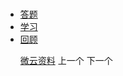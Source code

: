 # 
  <link rel="stylesheet" href="../res/layui/css/layui.css">
  <link rel="stylesheet" href="../res/static/css/index.css">
  <script src="../res/layui/layui.js"></script>
  <script src="../js/dataSource.js"></script>
  <script src="../js/loader.js"></script>

  <!-- nav部分 -->
  <div class="nav">
    <div class="layui-container">
      <div class="nav-list">
        <ul class="layui-nav" lay-filter="">
          <li class="layui-nav-item"><a href="../">答题</a></li>
          <li class="layui-nav-item"><a href="../todo">学习</a></li>
          <li class="layui-nav-item layui-this"><a href="../review">回顾</a></li>
        </ul>
        <ul class="layui-nav-right">
          <a class="layui-btn layui-btn-primary" href="https://share.weiyun.com/5IdIOOE" target="_blank">微云资料</a>
          <a class="layui-btn layui-btn-primary" onclick="getPrevious()">上一个</a>
          <a class="layui-btn layui-btn-primary layui-this" onclick="getNext()">下一个</a>
        </ul>
      </div>
      <span id="index_view" class="nav-index"></span>
    </div>
  </div>

  <!-- main部分 -->
  <div class="main-about">
    <div class="layui-container">
      <div class="layui-row">
        <div class="tabJob">
          <div class="content" id="poem_view_container">
            <p id="poem_view"></p>
          </div>
        </div>
      </div>
    </div>
  </div>

  <script id="poemView" type="text/html">
    <h3 style="display: inline"><a style="color: #0000ff" href ="https://baike.baidu.com/item/{{ d.title }}" target="_blank">{{ d.title }}</a></h3>
    <h5 style="display: inline">{{ d.author }}</h5>
    <ul>
    {{#  layui.each(d.contentList, function(index, item){ }}
      <li>
        <span>{{ item }}</span>
      </li>
    {{#  }); }}
    {{#  if(d.contentList.length === 0){ }}
      无数据
    {{#  } }} 
    </ul>
  </script>

  <!--[if lt IE 9]>
  <script src="https://cdn.staticfile.org/html5shiv/r29/html5.min.js"></script>
  <script src="https://cdn.staticfile.org/respond.js/1.4.2/respond.min.js"></script>
  <![endif]-->
  <script>
    layui.config({
      base: '../res/static/js/'
    }).use('firm'); 
  </script>

  <script src="../review.js">
  </script>
